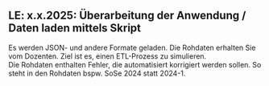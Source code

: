 ## **LE: x.x.2025**: Überarbeitung der Anwendung / Daten laden mittels Skript

Es werden JSON- und andere Formate geladen. Die Rohdaten erhalten Sie vom Dozenten. Ziel ist es, einen ETL-Prozess zu simulieren.  
Die Rohdaten enthalten Fehler, die automatisiert korrigiert werden sollen. So steht in den Rohdaten bspw. SoSe 2024 statt 2024-1.  
